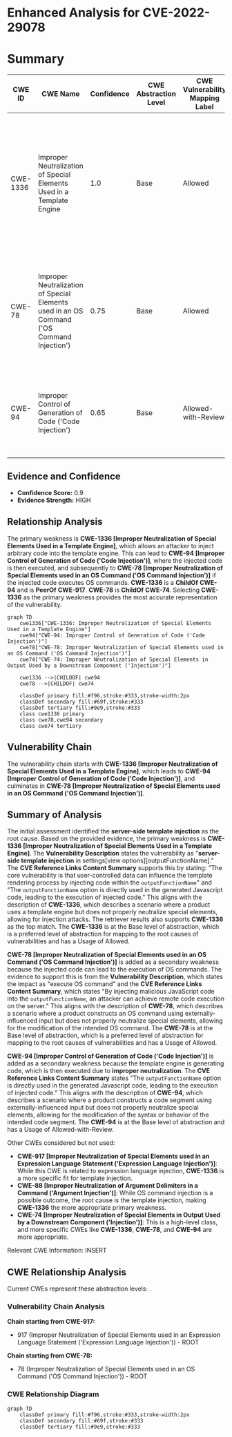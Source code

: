 # Enhanced Analysis for CVE-2022-29078

# Summary
| CWE ID | CWE Name | Confidence | CWE Abstraction Level | CWE Vulnerability Mapping Label | CWE-Vulnerability Mapping Notes |
|---|---|---|---|---|---|
| CWE-1336 | Improper Neutralization of Special Elements Used in a Template Engine | 1.0 | Base | Allowed | Primary CWE: The vulnerability is a direct result of the application's **failure to neutralize special elements** within the template engine, allowing for the injection of arbitrary code. |
| CWE-78 | Improper Neutralization of Special Elements used in an OS Command ('OS Command Injection') | 0.75 | Base | Allowed | Secondary CWE: The injected code results in the execution of OS commands, indicating a secondary weakness related to OS command injection. |
| CWE-94 | Improper Control of Generation of Code ('Code Injection') | 0.65 | Base | Allowed-with-Review | Secondary CWE: The template engine is used to generate code which then gets executed due to **improper neutralization**. |

## Evidence and Confidence

*   **Confidence Score:** 0.9
*   **Evidence Strength:** HIGH

## Relationship Analysis
The primary weakness is **CWE-1336 [Improper Neutralization of Special Elements Used in a Template Engine]**, which allows an attacker to inject arbitrary code into the template engine. This can lead to **CWE-94 [Improper Control of Generation of Code ('Code Injection')]**, where the injected code is then executed, and subsequently to **CWE-78 [Improper Neutralization of Special Elements used in an OS Command ('OS Command Injection')]** if the injected code executes OS commands. **CWE-1336** is a **ChildOf** **CWE-94** and is **PeerOf** **CWE-917**. **CWE-78** is **ChildOf** **CWE-74**. Selecting **CWE-1336** as the primary weakness provides the most accurate representation of the vulnerability.

```mermaid
graph TD
    cwe1336["CWE-1336: Improper Neutralization of Special Elements Used in a Template Engine"]
    cwe94["CWE-94: Improper Control of Generation of Code ('Code Injection')"]
    cwe78["CWE-78: Improper Neutralization of Special Elements used in an OS Command ('OS Command Injection')"]
    cwe74["CWE-74: Improper Neutralization of Special Elements in Output Used by a Downstream Component ('Injection')"]
    
    cwe1336 -->|CHILDOF| cwe94
    cwe78 -->|CHILDOF| cwe74
    
    classDef primary fill:#f96,stroke:#333,stroke-width:2px
    classDef secondary fill:#69f,stroke:#333
    classDef tertiary fill:#9e9,stroke:#333
    class cwe1336 primary
    class cwe78,cwe94 secondary
    class cwe74 tertiary
```

## Vulnerability Chain
The vulnerability chain starts with **CWE-1336 [Improper Neutralization of Special Elements Used in a Template Engine]**, which leads to **CWE-94 [Improper Control of Generation of Code ('Code Injection')]**, and culminates in **CWE-78 [Improper Neutralization of Special Elements used in an OS Command ('OS Command Injection')]**.

## Summary of Analysis
The initial assessment identified the **server-side template injection** as the root cause. Based on the provided evidence, the primary weakness is **CWE-1336 [Improper Neutralization of Special Elements Used in a Template Engine]**. The **Vulnerability Description** states the vulnerability as "**server-side template injection** in settings[view options][outputFunctionName]." The **CVE Reference Links Content Summary** supports this by stating: "The core vulnerability is that user-controlled data can influence the template rendering process by injecting code within the `outputFunctionName`" and "The `outputFunctionName` option is directly used in the generated Javascript code, leading to the execution of injected code." This aligns with the description of **CWE-1336**, which describes a scenario where a product uses a template engine but does not properly neutralize special elements, allowing for injection attacks. The retriever results also supports **CWE-1336** as the top match. The **CWE-1336** is at the Base level of abstraction, which is a preferred level of abstraction for mapping to the root causes of vulnerabilities and has a Usage of Allowed.

**CWE-78 [Improper Neutralization of Special Elements used in an OS Command ('OS Command Injection')]** is added as a secondary weakness because the injected code can lead to the execution of OS commands. The evidence to support this is from the **Vulnerability Description**, which states the impact as "execute OS command" and the **CVE Reference Links Content Summary**, which states "By injecting malicious JavaScript code into the `outputFunctionName`, an attacker can achieve remote code execution on the server." This aligns with the description of **CWE-78**, which describes a scenario where a product constructs an OS command using externally-influenced input but does not properly neutralize special elements, allowing for the modification of the intended OS command. The **CWE-78** is at the Base level of abstraction, which is a preferred level of abstraction for mapping to the root causes of vulnerabilities and has a Usage of Allowed.

**CWE-94 [Improper Control of Generation of Code ('Code Injection')]** is added as a secondary weakness because the template engine is generating code, which is then executed due to **improper neutralization**. The **CVE Reference Links Content Summary** states "The `outputFunctionName` option is directly used in the generated Javascript code, leading to the execution of injected code." This aligns with the description of **CWE-94**, which describes a scenario where a product constructs a code segment using externally-influenced input but does not properly neutralize special elements, allowing for the modification of the syntax or behavior of the intended code segment. The **CWE-94** is at the Base level of abstraction and has a Usage of Allowed-with-Review.

Other CWEs considered but not used:

*   **CWE-917 [Improper Neutralization of Special Elements used in an Expression Language Statement ('Expression Language Injection')]**: While this CWE is related to expression language injection, **CWE-1336** is a more specific fit for template injection.
*   **CWE-88 [Improper Neutralization of Argument Delimiters in a Command ('Argument Injection')]**: While OS command injection is a possible outcome, the root cause is the template injection, making **CWE-1336** the more appropriate primary weakness.
*   **CWE-74 [Improper Neutralization of Special Elements in Output Used by a Downstream Component ('Injection')]**: This is a high-level class, and more specific CWEs like **CWE-1336**, **CWE-78**, and **CWE-94** are more appropriate.

Relevant CWE Information:
INSERT


## CWE Relationship Analysis

Current CWEs represent these abstraction levels: .


### Vulnerability Chain Analysis

**Chain starting from CWE-917:**
- 917 (Improper Neutralization of Special Elements used in an Expression Language Statement ('Expression Language Injection')) - ROOT


**Chain starting from CWE-78:**
- 78 (Improper Neutralization of Special Elements used in an OS Command ('OS Command Injection')) - ROOT



### CWE Relationship Diagram

```mermaid
graph TD
    classDef primary fill:#f96,stroke:#333,stroke-width:2px
    classDef secondary fill:#69f,stroke:#333
    classDef tertiary fill:#9e9,stroke:#333
```
